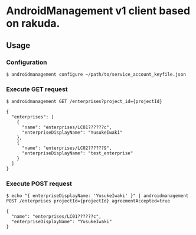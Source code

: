 # AndroidManagement v1 client based on rakuda.

## Usage

### Configuration

```
$ androidmanagement configure ~/path/to/service_account_keyfile.json
```

### Execute GET request

```
$ androidmanagement GET /enterprises?project_id={projectId}

{
  "enterprises": [
    {
      "name": "enterprises/LC01??????c",
      "enterpriseDisplayName": "YusukeIwaki"
    },
    {
      "name": "enterprises/LC02??????9",
      "enterpriseDisplayName": "test_enterprise"
    }
  ]
}
```

### Execute POST request

```
$ echo "{ enterpriseDisplayName: 'YusukeIwaki' }" | androidmanagement POST /enterprises projectId={projectId} agreementAccepted=true

{
  "name": "enterprises/LC01??????c",
  "enterpriseDisplayName": "YusukeIwaki"
}
```
